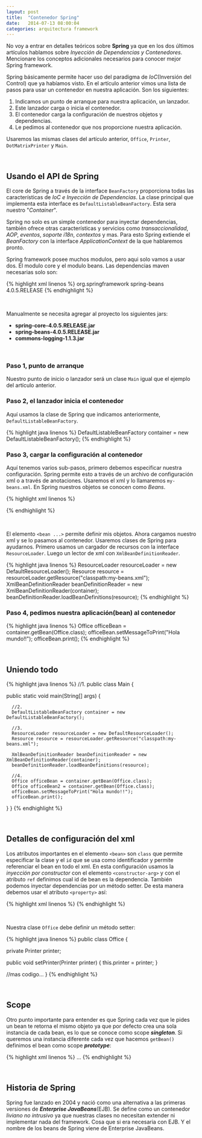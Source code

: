```yaml
---
layout: post
title:  "Contenedor Spring"
date:   2014-07-13 08:00:04
categories: arquitectura framework
---
```


No voy a entrar en detalles teóricos sobre **Spring** ya que en los dos últimos artículos hablamos sobre _Inyección de Dependencias_ _y Contenedores_. Mencionare los conceptos adicionales necesarios para conocer mejor Spring framework. 

Spring básicamente permite hacer uso del paradigma de _IoC_(Inversión del Control) que ya habíamos visto.
En el artículo anterior vimos una lista de pasos para usar un contenedor en nuestra aplicación. Son los siguientes:

1.  Indicamos un punto de arranque para nuestra aplicación, un lanzador.
2.  Este lanzador carga o inicia el contenedor.
3.  El contenedor carga la configuración de nuestros objetos y dependencias.
4.  Le pedimos al contenedor que nos proporcione nuestra aplicación.

Usaremos las mismas clases del artículo anterior, `Office`, `Printer`, `DotMatrixPrinter` y `Main`.

&nbsp;

## Usando el API de Spring

El core de Spring a través de la interface `BeanFactory` proporciona todas las características de _IoC e Inyección de Dependencias_. La clase principal que implementa esta interface es `DefaultListableBeanFactory`. Esta sera nuestro "_Container_".

Spring no solo es un simple contenedor para inyectar dependencias, también ofrece otras características y servicios como _transaccionalidad_, _AOP_, _eventos_, _soporte i18n_, _contextos_ y mas. Para esto Spring extiende el _BeanFactory_ con la interface _ApplicationContext_ de la que hablaremos pronto.

Spring framework posee muchos modulos, pero aqui solo vamos a usar dos. El modulo core y el modulo beans. Las dependencias maven necesarias solo son:

{% highlight xml linenos %}
<dependency>
   <groupId>org.springframework</groupId>
   <artifactId>spring-beans</artifactId>
   <version>4.0.5.RELEASE</version>
</dependency>
{% endhighlight %}

&nbsp;

Manualmente se necesita agregar al proyecto los siguientes jars:

* **spring-core-4.0.5.RELEASE.jar**
* **spring-beans-4.0.5.RELEASE.jar**
* **commons-logging-1.1.3.jar**

&nbsp;

### Paso 1, punto de arranque

Nuestro punto de inicio o lanzador será un clase `Main` igual que el ejemplo del artículo anterior.

### Paso 2, el lanzador inicia el contenedor

Aquí usamos la clase de Spring que indicamos anteriormente, `DefaultListableBeanFactory`.

{% highlight java linenos %}
DefaultListableBeanFactory container = new DefaultListableBeanFactory();
{% endhighlight %}

### Paso 3, cargar la configuración al contenedor

Aquí tenemos varios sub-pasos, primero debemos especificar nuestra configuración. Spring permite esto a través de un archivo de configuración xml o a través de anotaciones. Usaremos el xml y lo llamaremos `my-beans.xml`. 
En Spring nuestros objetos se conocen como _Beans_.

{% highlight xml linenos %}
<?xml version="1.0" encoding="UTF-8"?>
<beans xmlns="http://www.springframework.org/schema/beans"
 xmlns:xsi="http://www.w3.org/2001/XMLSchema-instance"
 xsi:schemaLocation="http://www.springframework.org/schema/beans http://www.springframework.org/schema/beans/spring-beans.xsd">

   <bean id="myDotMatrixPrinter" class="com.test.spc.DotMatrixPrinter" />

   <bean id="office" class="com.test.spc.Office">
      <constructor-arg ref="myDotMatrixPrinter" />
   </bean>

</beans>
{% endhighlight %}

&nbsp;

El elemento `<bean ...>` permite definir mis objetos.
Ahora cargamos nuestro xml y se lo pasamos al contenedor. Usaremos clases de Spring para ayudarnos. Primero usamos un cargador de recursos con la interface `ResourceLoader`. Luego un lector de xml con `XmlBeanDefinitionReader`.

{% highlight java linenos %}
ResourceLoader resourceLoader = new DefaultResourceLoader();
Resource resource = resourceLoader.getResource("classpath:my-beans.xml");
XmlBeanDefinitionReader beanDefinitionReader = new XmlBeanDefinitionReader(container);
beanDefinitionReader.loadBeanDefinitions(resource);
{% endhighlight %}

### Paso 4, pedimos nuestra aplicación(bean) al contenedor

{% highlight java linenos %}
Office officeBean = container.getBean(Office.class);
officeBean.setMessageToPrint("Hola mundo!!");
officeBean.print();
{% endhighlight %}

&nbsp;

## Uniendo todo

{% highlight java linenos %}
//1.
public class Main {

   public static void main(String[] args) {

      //2. 
      DefaultListableBeanFactory container = new DefaultListableBeanFactory();

      //3.
      ResourceLoader resourceLoader = new DefaultResourceLoader();
      Resource resource = resourceLoader.getResource("classpath:my-beans.xml");

      XmlBeanDefinitionReader beanDefinitionReader = new XmlBeanDefinitionReader(container);
      beanDefinitionReader.loadBeanDefinitions(resource);

      //4.
      Office officeBean = container.getBean(Office.class);
      Office officeBean2 = container.getBean(Office.class);
      officeBean.setMessageToPrint("Hola mundo!!");
      officeBean.print();
   }
}
{% endhighlight %}

&nbsp;

## Detalles de configuración del xml

Los atributos importantes en el elemento `<bean>` son `class` que permite especificar la clase y el `id` que se usa como identificador y permite referenciar el bean en todo el xml. En esta configuración usamos la _inyección por constructor_ con el elemento `<constructor-arg>` y con el atributo `ref` definimos cual id de bean es la dependencia.
También podemos inyectar dependencias por un método setter. De esta manera debemos usar el atributo `<property>` así:

{% highlight xml linenos %}
<property name="printer" ref="myDotMatrix" />
{% endhighlight %}

&nbsp;

Nuestra clase `Office` debe definir un método setter:

{% highlight java linenos %}
public class Office {

   private Printer printer;

   public void setPrinter(Printer printer) {
      this.printer = printer;
   }

   //mas codigo...
}
{% endhighlight %}

&nbsp;

## Scope

Otro punto importante para entender es que Spring cada vez que le pides un bean te retorna el mismo objeto ya que por defecto crea una sola instancia de cada bean, es lo que se conoce como scope _**singleton**_. Si queremos una instancia diferente cada vez que hacemos `getBean()` definimos el bean como scope _**prototype**_:

{% highlight xml linenos %}
<bean id="office" class="com.test.spc.Office" scope="prototype">...
{% endhighlight %}

&nbsp;

## Historia de Spring

Spring fue lanzado en 2004 y nació como una alternativa a las primeras versiones de _**Enterprise JavaBeans**_(EJB). Se define como un contenedor _liviano no intrusivo_ ya que nuestras clases no necesitan extender ni implementar nada del framework. Cosa que si era necesaria con EJB. Y el nombre de los beans de Spring viene de Enterprise JavaBeans.